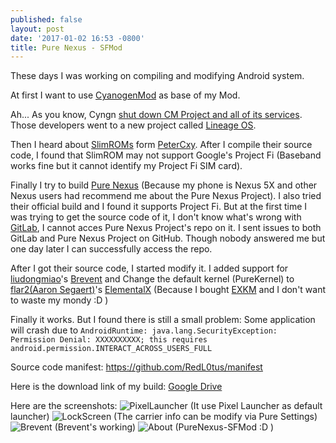 ```yaml
---
published: false
layout: post
date: '2017-01-02 16:53 -0800'
title: Pure Nexus - SFMod
---
```

These days I was working on compiling and modifying Android system.

At first I want to use [CyanogenMod](https://cyanogenmod.org) as base of my Mod.

Ah... As you know, Cyngn [shut down CM Project and all of its services](https://cyngn.com/blog/cyanogen-services-shutting-down). Those developers went to a new project called [Lineage OS](https://lineageos.org).

Then I heard about [SlimROMs](https://slimroms.org) form [PeterCxy](https://typeblog.net). After I compile their source code, I found that SlimROM may not support Google's Project Fi (Baseband works fine but it cannot identify my Project Fi SIM card). 

Finally I try to build [Pure Nexus](https://github.com/PureNexusProject) (Because my phone is Nexus 5X and other Nexus users had recommend me about the Pure Nexus Project). I also tried their official build and I found it supports Project Fi. But at the first time I was trying to get the source code of it, I don't know what's wrong with [GitLab](https://gitlab.com), I cannot acces Pure Nexus Project's repo on it. I sent issues to both GitLab and Pure Nexus Project on GitHub. Though nobody answered me but one day later I can successfully access the repo.

After I got their source code, I started modify it. I added support for [liudongmiao](https://github.com/liudongmiao)'s [Brevent](https://piebridge.me/pr/) and Change the default kernel (PureKernel) to [flar2(Aaron Segaert)](https://github.com/flar2)'s [ElementalX](https://elementalx.org) (Because I bought [EXKM](https://play.google.com/store/apps/details?id=flar2.exkernelmanager) and I don't want to waste my mondy :D )

Finally it works. But I found there is still a small problem: Some application will crash due to `AndroidRuntime: java.lang.SecurityException: Permission Denial: XXXXXXXXXX; this requires android.permission.INTERACT_ACROSS_USERS_FULL`

Source code manifest: https://github.com/RedL0tus/manifest

Here is the download link of my build: [Google Drive](https://drive.google.com/file/d/0B5BS_3kBfTlkV1paTEk5OVpCc1E/view?usp=sharing)

Here are the screenshots:
![PixelLauncher](https://img.vim-cn.com/c7/6e0094f94e74c3fd0f4ebef52f39e71b210bc4.png)
(It use Pixel Launcher as default launcher)
![LockScreen](https://img.vim-cn.com/f3/193b647dc7bd68cb5ea4d77380dd0bd523294b.png)
(The carrier info can be modify via Pure Settings)
![Brevent](https://img.vim-cn.com/09/ce180a4f17b2454ee2233ccfe3e9e56730e120.png)
(Brevent's working)
![About](http://img.vim-cn.com/a5/22737efef28c510d6ab9cc33678ce03122259b.png)
(PureNexus-SFMod :D )